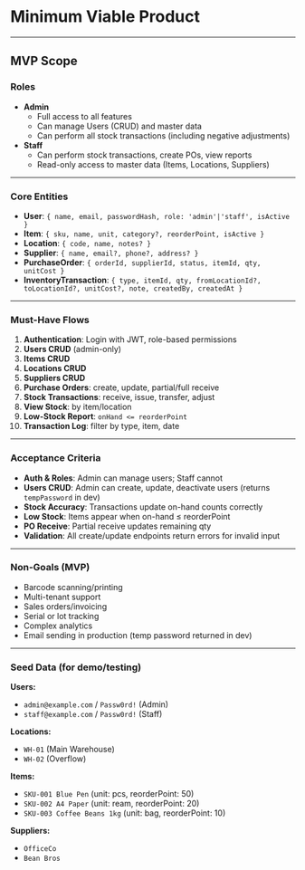 # Minimum Viable Product

---

## MVP Scope

### Roles
- **Admin**  
  - Full access to all features  
  - Can manage Users (CRUD) and master data  
  - Can perform all stock transactions (including negative adjustments)
- **Staff**  
  - Can perform stock transactions, create POs, view reports  
  - Read-only access to master data (Items, Locations, Suppliers)

---

### Core Entities
- **User**: `{ name, email, passwordHash, role: 'admin'|'staff', isActive }`
- **Item**: `{ sku, name, unit, category?, reorderPoint, isActive }`
- **Location**: `{ code, name, notes? }`
- **Supplier**: `{ name, email?, phone?, address? }`
- **PurchaseOrder**: `{ orderId, supplierId, status, itemId, qty, unitCost }`
- **InventoryTransaction**: `{ type, itemId, qty, fromLocationId?, toLocationId?, unitCost?, note, createdBy, createdAt }`

---

### Must-Have Flows
1. **Authentication**: Login with JWT, role-based permissions
2. **Users CRUD** (admin-only)
3. **Items CRUD**
4. **Locations CRUD**
5. **Suppliers CRUD**
6. **Purchase Orders**: create, update, partial/full receive
7. **Stock Transactions**: receive, issue, transfer, adjust
8. **View Stock**: by item/location
9. **Low-Stock Report**: `onHand <= reorderPoint`
10. **Transaction Log**: filter by type, item, date

---

### Acceptance Criteria
- **Auth & Roles**: Admin can manage users; Staff cannot  
- **Users CRUD**: Admin can create, update, deactivate users (returns `tempPassword` in dev)  
- **Stock Accuracy**: Transactions update on-hand counts correctly  
- **Low Stock**: Items appear when on-hand ≤ reorderPoint  
- **PO Receive**: Partial receive updates remaining qty  
- **Validation**: All create/update endpoints return errors for invalid input

---

### Non-Goals (MVP)
- Barcode scanning/printing  
- Multi-tenant support  
- Sales orders/invoicing  
- Serial or lot tracking  
- Complex analytics  
- Email sending in production (temp password returned in dev)

---

### Seed Data (for demo/testing)
**Users:**
- `admin@example.com` / `Passw0rd!` (Admin)
- `staff@example.com` / `Passw0rd!` (Staff)

**Locations:**
- `WH-01` (Main Warehouse)
- `WH-02` (Overflow)

**Items:**
- `SKU-001 Blue Pen` (unit: pcs, reorderPoint: 50)  
- `SKU-002 A4 Paper` (unit: ream, reorderPoint: 20)  
- `SKU-003 Coffee Beans 1kg` (unit: bag, reorderPoint: 10)  

**Suppliers:**
- `OfficeCo`
- `Bean Bros`
